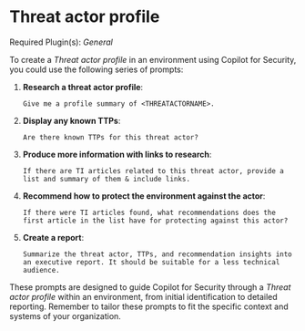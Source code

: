 # Threat actor profile

Required Plugin(s): *General*

To create a *Threat actor profile* in an environment using Copilot for Security, you could use the following series of prompts:

1. **Research a threat actor profile**:
   ```
   Give me a profile summary of <THREATACTORNAME>.
   ```

2. **Display any known TTPs**:
   ```
   Are there known TTPs for this threat actor?
   ```

3. **Produce more information with links to research**:
   ```
   If there are TI articles related to this threat actor, provide a list and summary of them & include links.
   ```

4. **Recommend how to protect the environment against the actor**:
   ```
   If there were TI articles found, what recommendations does the first article in the list have for protecting against this actor?
   ```

5. **Create a report**:
   ```
   Summarize the threat actor, TTPs, and recommendation insights into an executive report. It should be suitable for a less technical audience.
   ```


These prompts are designed to guide Copilot for Security through a *Threat actor profile* within an environment, from initial identification to detailed reporting. Remember to tailor these prompts to fit the specific context and systems of your organization.
